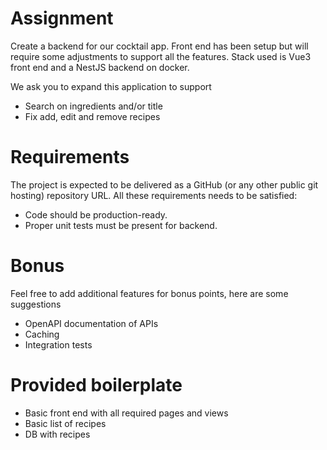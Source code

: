 # Assignment
Create a backend for our cocktail app. Front end has been setup but will require some adjustments to support all the features. Stack used is Vue3 front end and a NestJS backend on docker.

We ask you to expand this application to support
* Search on ingredients and/or title
* Fix add, edit and remove recipes

# Requirements
The project is expected to be delivered as a GitHub (or any other public git
hosting) repository URL.
All these requirements needs to be satisfied:
* Code should be production-ready.
* Proper unit tests must be present for backend.

# Bonus
Feel free to add additional features for bonus points, here are some suggestions
* OpenAPI documentation of APIs
* Caching
* Integration tests

# Provided boilerplate
* Basic front end with all required pages and views
* Basic list of recipes
* DB with recipes
